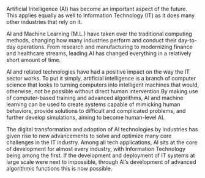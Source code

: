 Artificial Intelligence (AI) has become an important aspect of the future. This applies equally as well to Information Technology (IT) as it does many other industries that rely on it. 

AI and Machine Learning (M.L.) have taken over the traditional computing methods, changing how many industries perform and conduct their day-to-day operations. From research and manufacturing to modernizing finance and healthcare streams, leading AI has changed everything in a relatively short amount of time.

AI and related technologies have had a positive impact on the way the IT sector works. To put it simply, artificial intelligence is a branch of computer science that looks to turning computers into intelligent machines that would, otherwise, not be possible without direct human intervention.By making use of computer-based training and advanced algorithms, AI and machine learning can be used to create systems capable of mimicking human behaviors, provide solutions to difficult and complicated problems, and further develop simulations, aiming to become human-level AI.

The digital transformation and adoption of AI technologies by industries has given rise to new advancements to solve and optimize many core challenges in the IT industry. Among all tech applications, AI sits at the core of development for almost every industry, with Information Technology being among the first. If the development and deployment of IT systems at large scale were next to impossible, through AI’s development of advanced algorithmic functions this is now possible.

